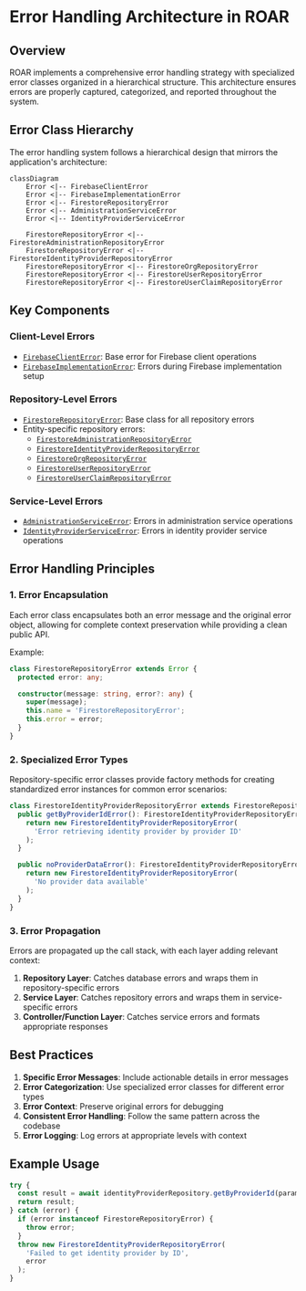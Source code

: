 # Error Handling Architecture in ROAR

## Overview

ROAR implements a comprehensive error handling strategy with specialized error classes organized in a hierarchical structure. This architecture ensures errors are properly captured, categorized, and reported throughout the system.

## Error Class Hierarchy

The error handling system follows a hierarchical design that mirrors the application's architecture:

```mermaid
classDiagram
    Error <|-- FirebaseClientError
    Error <|-- FirebaseImplementationError
    Error <|-- FirestoreRepositoryError
    Error <|-- AdministrationServiceError
    Error <|-- IdentityProviderServiceError

    FirestoreRepositoryError <|-- FirestoreAdministrationRepositoryError
    FirestoreRepositoryError <|-- FirestoreIdentityProviderRepositoryError
    FirestoreRepositoryError <|-- FirestoreOrgRepositoryError
    FirestoreRepositoryError <|-- FirestoreUserRepositoryError
    FirestoreRepositoryError <|-- FirestoreUserClaimRepositoryError
```

## Key Components

### Client-Level Errors
- [`FirebaseClientError`](../api/classes/FirebaseClientError.md): Base error for Firebase client operations
- [`FirebaseImplementationError`](../api/classes/FirebaseImplementationError.md): Errors during Firebase implementation setup

### Repository-Level Errors
- [`FirestoreRepositoryError`](../api/classes/FirestoreRepositoryError.md): Base class for all repository errors
- Entity-specific repository errors:
  - [`FirestoreAdministrationRepositoryError`](../api/classes/FirestoreAdministrationRepositoryError.md)
  - [`FirestoreIdentityProviderRepositoryError`](../api/classes/FirestoreIdentityProviderRepositoryError.md)
  - [`FirestoreOrgRepositoryError`](../api/classes/FirestoreOrgRepositoryError.md)
  - [`FirestoreUserRepositoryError`](../api/classes/FirestoreUserRepositoryError.md)
  - [`FirestoreUserClaimRepositoryError`](../api/classes/FirestoreUserClaimRepositoryError.md)

### Service-Level Errors
- [`AdministrationServiceError`](../api/classes/AdministrationServiceError.md): Errors in administration service operations
- [`IdentityProviderServiceError`](../api/classes/IdentityProviderServiceError.md): Errors in identity provider service operations

## Error Handling Principles

### 1. Error Encapsulation
Each error class encapsulates both an error message and the original error object, allowing for complete context preservation while providing a clean public API.

Example:
```typescript
class FirestoreRepositoryError extends Error {
  protected error: any;

  constructor(message: string, error?: any) {
    super(message);
    this.name = 'FirestoreRepositoryError';
    this.error = error;
  }
}
```

### 2. Specialized Error Types
Repository-specific error classes provide factory methods for creating standardized error instances for common error scenarios:

```typescript
class FirestoreIdentityProviderRepositoryError extends FirestoreRepositoryError {
  public getByProviderIdError(): FirestoreIdentityProviderRepositoryError {
    return new FirestoreIdentityProviderRepositoryError(
      'Error retrieving identity provider by provider ID'
    );
  }

  public noProviderDataError(): FirestoreIdentityProviderRepositoryError {
    return new FirestoreIdentityProviderRepositoryError(
      'No provider data available'
    );
  }
}
```

### 3. Error Propagation

Errors are propagated up the call stack, with each layer adding relevant context:

1. **Repository Layer**: Catches database errors and wraps them in repository-specific errors
2. **Service Layer**: Catches repository errors and wraps them in service-specific errors
3. **Controller/Function Layer**: Catches service errors and formats appropriate responses

## Best Practices

1. **Specific Error Messages**: Include actionable details in error messages
2. **Error Categorization**: Use specialized error classes for different error types
3. **Error Context**: Preserve original errors for debugging
4. **Consistent Error Handling**: Follow the same pattern across the codebase
5. **Error Logging**: Log errors at appropriate levels with context

## Example Usage

```typescript
try {
  const result = await identityProviderRepository.getByProviderId(params);
  return result;
} catch (error) {
  if (error instanceof FirestoreRepositoryError) {
    throw error;
  }
  throw new FirestoreIdentityProviderRepositoryError(
    'Failed to get identity provider by ID',
    error
  );
}
```
